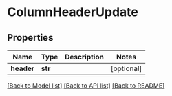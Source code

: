 # ColumnHeaderUpdate

## Properties
Name | Type | Description | Notes
------------ | ------------- | ------------- | -------------
**header** | **str** |  | [optional] 

[[Back to Model list]](../README.md#documentation-for-models) [[Back to API list]](../README.md#documentation-for-api-endpoints) [[Back to README]](../README.md)


